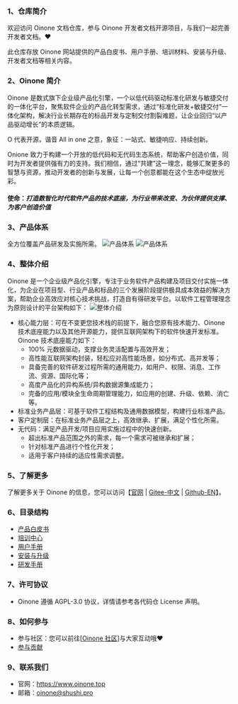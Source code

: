 ### 1、仓库简介

欢迎访问 Oinone 文档仓库，参与 Oinone 开发者文档开源项目，与我们一起完善开发者文档。❤

此仓库存放 Oinone 网站提供的产品白皮书、用户手册、培训材料、安装与升级、开发者文档等相关内容。

### 2、Oinone 简介
Oinone 是数式旗下企业级产品化引擎，一个以低代码驱动标准化研发与敏捷交付的一体化平台，聚焦软件企业的产品化转型需求，通过“标准化研发+敏捷交付”一体化架构，解决行业长期存在的标品开发与定制交付割裂难题，让企业回归“以产品驱动增长”的本质逻辑。

O 代表开源，谐音 All in one 之意，象征：一站式、敏捷响应、持续创新。

Onione 致力于构建一个开放的低代码和无代码生态系统，帮助客户创造价值，同时为开发者提供强有力的支持。我们相信，通过“共建”这一理念，能够汇聚更多的智慧与资源，推动开发者的创新与发展，让每一个创意都能在这个生态中绽放光彩。

#### 使命：_打造数智化时代软件产品的技术底座，为行业带来改变、为伙伴提供支撑、为客户创造价值_

### 3、产品体系
全方位覆盖产品研发及实施所需。
![产品体系](http://oinone-jar.oss-cn-zhangjiakou.aliyuncs.com/welcome-document/Open%20Source/zh-cn/%E4%BA%A7%E5%93%81%E4%BD%93%E7%B3%BB1.png "产品体系")
![产品体系](http://oinone-jar.oss-cn-zhangjiakou.aliyuncs.com/welcome-document/Open%20Source/zh-cn/%E4%BA%A7%E5%93%81%E4%BD%93%E7%B3%BB2.png "产品体系")

### 4、整体介绍
Oinone 是一个企业级产品化引擎，专注于业务软件产品构建及项目交付实施一体化，为企业在项目型、行业产品和标品的三个发展阶段提供极具成本效益的解决方案，帮助企业高效应对核心技术挑战，打造自有得研发平台。以软件工程管理理念为原则设计的平台架构如下：
![整体介绍](http://oinone-jar.oss-cn-zhangjiakou.aliyuncs.com/welcome-document/Open%20Source/zh-cn/%E6%95%B4%E4%BD%93%E4%BB%8B%E7%BB%8D.png "整体介绍")
- 核心能力层：可在不变更您技术栈的前提下，融合您原有技术能力、Oinone技术底座能力以及其他开源能力，提供互联网架构下的软件快速开发标准。Oinone 技术底座能力如下：
    - 100% 元数据驱动，支撑业务灵活配置与高效开发；
    - 高性能互联网架构封装，轻松应对高性能场景，如分布式、高并发等；
    - 具备完善的软件研发过程所需的通用能力，如用户、权限、消息、工作流、资源、国际化等；
    - 高度产品化的异构系统/异构数据源集成能力；
    - 完备的应用/模块全生命周期管理能力，如应用的创建、升级、依赖、消亡等。
- 标准业务产品层：可基于软件工程结构及通用数据模型，构建行业标准产品。
- 客户定制层：在标准业务产品层之上，高效继承、扩展，满足个性化所需。
- 无代码：满足产品开发/项目应用实施过程中的快速创新。
    - 超出标准产品范围之外的需求，每一个需求可被继承和扩展；
    - 针对标准产品进行个性化开发；
    - 适用于客户持续的适应性需求调整。

### 5、了解更多
了解更多关于 Oinone 的信息，您可以访问【[官网](https://www.oinone.top) | [Gitee-中文](https://gitee.com/oinone) | [Github-EN](https://github.com/Oinone)】。

### 6、目录结构
- [产品白皮书](https://www.oinone.top/whitePaper)
- [培训中心](https://www.oinone.top/video)
- [用户手册](https://guide.oinone.top/zh-cn/UserHandbook)
- [安装与升级](https://guide.oinone.top/zh-cn/InstallOrUpgrade)
- [研发手册](https://guide.oinone.top/zh-cn/Development)

### 7、许可协议
- Oinone 遵循 AGPL-3.0 协议，详情请参考各代码仓 License 声明。

### 8、如何参与
- 参与社区：您可以前往[[Oinone 社区](https://doc.oinone.top/)]与大家互动哦❤️
- [参与贡献](https://guide.oinone.top/zh-cn/Contribute)

### 9、联系我们
- 官网：https://www.oinone.top
- 邮箱：oinone@shushi.pro
